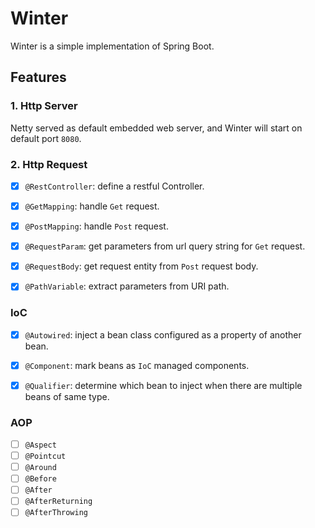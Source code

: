 # Winter

Winter is a simple implementation of Spring Boot.

## Features

### 1. Http Server

Netty served as default embedded web server, and Winter will start on default port `8080`.

### 2. Http Request

* [x] `@RestController`: define a restful Controller.
* [x] `@GetMapping`: handle `Get` request.
* [x] `@PostMapping`: handle `Post` request.
* [x] `@RequestParam`: get parameters from url query string for `Get` request.
* [x] `@RequestBody`: get request entity from `Post` request body.
* [x] `@PathVariable`: extract parameters from URI path.


### IoC

* [x] `@Autowired`: inject a bean class configured as a property of another bean.
* [x] `@Component`: mark beans as `IoC` managed components. 
* [x] `@Qualifier`: determine which bean to inject when there are multiple beans of same type.


### AOP

* [ ] `@Aspect`
* [ ] `@Pointcut`
* [ ] `@Around`
* [ ] `@Before`
* [ ] `@After`
* [ ] `@AfterReturning`
* [ ] `@AfterThrowing`